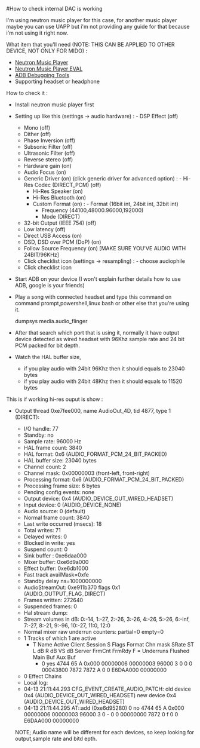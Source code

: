 #How to check internal DAC is working

I'm using neutron music player for this case, for another music player maybe you can use UAPP but i'm not providing any guide for that because i'm not using it right now.

What item that you'll need (NOTE: THIS CAN BE APPLIED TO OTHER DEVICE, NOT ONLY FOR MIDO) :
- [Neutron Music Player](https://play.google.com/store/apps/details?id=com.neutroncode.mp&hl=en)
- [Neutron Music Player EVAL](https://play.google.com/store/apps/details?id=com.neutroncode.mpeval&hl=en)
- [ADB Debugging Tools](https://androidfilehost.com/?fid=746010030569952951)
- Supporting headset or headphone 

How to check it :
- Install neutron music player first
- Setting up like this (settings -> audio hardware)
  :  - DSP Effect (off)
     - Mono (off)
	 - Dither (off)
	 - Phase Inversion (off)
	 - Subsonic Filter (off)
	 - Ultrasonic Filter (off)
	 - Reverse stereo (off)
	 - Hardware gain (on)
	 - Audio Focus (on)
	 - Generic Driver (on) (click generic driver for advanced option)
	   : - Hi-Res Codec (DIRECT_PCM) (off)
	     - Hi-Res Speaker (on)
	     - Hi-Res Bluetooth (on)
	     - Custom Format (on)
		:  - Format (16bit int, 24bit int, 32bit int)
		   - Frequency (44100,48000.96000,192000)
		   - Mode (DIRECT)
     - 32-bit Output (IEEE 754) (off)
	 - Low latency (off)
	 - Direct USB Access (on)
	 - DSD, DSD over PCM (DoP) (on)
	 - Follow Source Frequency (on) [MAKE SURE YOU'VE AUDIO WITH 24BIT/96KHz]
	 - Click checklist icon
  (settings -> resampling)
  :  - choose audiophile
     - Click checklist icon
- Start ADB on your device (I won't explain further details how to use ADB, google is your friends)
- Play a song with connected headset and type this command on command prompt,powershell,linux bash or other else that you're using it.

  dumpsys media.audio_flinger
  
- After that search which port that is using it, normally it have output device detected as wired headset with 96Khz sample rate and 24 bit PCM packed for bit depth.

- Watch the HAL buffer size, 
	* if you play audio with 24bit 96Khz then it should equals to 23040 bytes
	* if you play audio with 24bit 48Khz then it should equals to 11520 bytes

This is if working hi-res ouput is show :

- Output thread 0xe7fee000, name AudioOut_4D, tid 4877, type 1 (DIRECT):
  - I/O handle: 77
  - Standby: no
  - Sample rate: 96000 Hz
  - HAL frame count: 3840
  - HAL format: 0x6 (AUDIO_FORMAT_PCM_24_BIT_PACKED)
  - HAL buffer size: 23040 bytes
  - Channel count: 2
  - Channel mask: 0x00000003 (front-left, front-right)
  - Processing format: 0x6 (AUDIO_FORMAT_PCM_24_BIT_PACKED)
  - Processing frame size: 6 bytes
  - Pending config events: none
  - Output device: 0x4 (AUDIO_DEVICE_OUT_WIRED_HEADSET)
  - Input device: 0 (AUDIO_DEVICE_NONE)
  - Audio source: 0 (default)
  - Normal frame count: 3840
  - Last write occurred (msecs): 18
  - Total writes: 71
  - Delayed writes: 0
  - Blocked in write: yes
  - Suspend count: 0
  - Sink buffer : 0xe6daa000
  - Mixer buffer: 0xe6d9a000
  - Effect buffer: 0xe6db1000
  - Fast track availMask=0xfe
  - Standby delay ns=1000000000
  - AudioStreamOut: 0xe911b370 flags 0x1 (AUDIO_OUTPUT_FLAG_DIRECT)
  - Frames written: 272640
  - Suspended frames: 0
  - Hal stream dump:
  - Stream volumes in dB: 0:-14, 1:-27, 2:-26, 3:-26, 4:-26, 5:-26, 6:-inf, 7:-27, 8:-21, 9:-96, 10:-27, 11:0, 12:0
  - Normal mixer raw underrun counters: partial=0 empty=0
  - 1 Tracks of which 1 are active
    - T Name Active Client Session S  Flags   Format Chn mask  SRate ST  L dB  R dB  VS dB   Server FrmCnt  FrmRdy F = Underruns  Flushed Main Buf  Aux Buf
         - 0    yes   4744      65 A  0x000 00000006 00000003  96000  3     0     0     0  00043800   7872    7872 A         0        0 E6DAA000 00000000
  - 0 Effect Chains
  - Local log:
   - 04-13 21:11:44.293 CFG_EVENT_CREATE_AUDIO_PATCH: old device 0x4 (AUDIO_DEVICE_OUT_WIRED_HEADSET) new device 0x4 (AUDIO_DEVICE_OUT_WIRED_HEADSET)
   - 04-13 21:11:44.295 AT::add       (0xe6d95280)      0     no   4744      65 A  0x000 00000006 00000003  96000  3     0    - 0     0  00000000   7872       0 f         0        0 E6DAA000 00000000
   
   NOTE; Audio name will be different for each devices, so keep looking for output,sample rate and bitd epth.
